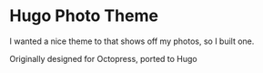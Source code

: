 Hugo Photo Theme
=====

I wanted a nice theme to that shows off my photos, so I built one.

Originally designed for Octopress, ported to Hugo
